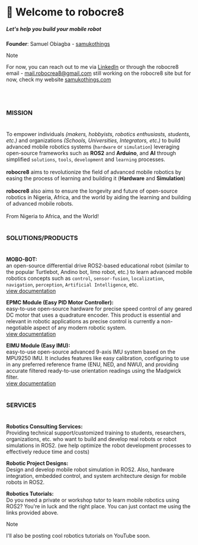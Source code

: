 # 👋 Welcome to robocre8

##### Let's help you build your mobile robot
**Founder**: Samuel Obiagba - [samukothings](https://github.com/samuko-things)
> [!NOTE]
> For now, you can reach out to me via [LinkedIn](www.linkedin.com/in/samuel-obiagba-a61316196)
> or through the robocre8 email - mail.robocrea8@gmail.com
> still working on the robocre8 site but for now, check my website [samukothings.com](https://samukothings.com)
<br/>
<br/>

### MISSION

#

To empower individuals *(makers, hobbyists, robotics enthusiasts, students, etc.)* and organizations *(Schools, Universities, Integrators, etc.)* to build advanced mobile robotics systems (`hardware` or `simulation`) leveraging open-source frameworks such as **ROS2** and **Arduino**, and **AI** through simplified `solutions`, `tools`, `development` and `learning` processes.
<br/>
<br/>
**robocre8** aims to revolutionize the field of advanced mobile robotics by easing the process of learning and building it (**Hardware** and **Simulation**)
<br/>
<br/>
**robocre8** also aims to ensure the longevity and future of open-source robotics in Nigeria, Africa, and the world by aiding the learning and building of advanced mobile robots.
<br/>
<br/>
From Nigeria to Africa, and the World!
<br/>
<br/>

### SOLUTIONS/PRODUCTS

#

**MOBO-BOT:**
<br/>
an open-source differential drive ROS2-based educational robot (similar to the popular Turtlebot, Andino bot, limo robot, etc.) to learn advanced mobile robotics concepts such as `control`, `sensor-fusion`, `localization`, `navigation`, `perception`, `Artificial Intelligence`, etc.
<br/>
[view documentation]()
<br/>

**EPMC Module (Easy PID Motor Controller):**
<br/>
easy-to-use open-source hardware for precise speed control of any geared DC motor that uses a quadrature encoder. This product is essential and relevant in robotic applications as precise control is currently a non-negotiable aspect of any modern robotic system.
<br/>
[view documentation]()
<br/>

**EIMU Module (Easy IMU):**
<br/>
easy-to-use open-source advanced 9-axis IMU system based on the MPU9250 IMU. It includes features like easy calibration, configuring to use in any preferred reference frame (ENU, NED, and NWU), and providing accurate filtered ready-to-use orientation readings using the Madgwick filter.
<br/>
[view documentation]()
<br/>
<br/>

### SERVICES

#

**Robotics Consulting Services:**
<br/>
Providing technical support/customized training to students, researchers, organizations, etc. who want to build and develop real robots or robot simulations in ROS2.
(we help optimize the robot development processes to effectively reduce time and costs)
<br/>

**Robotic Project Designs:**
<br/>
Design and develop mobile robot simulation in ROS2. Also, hardware integration, embedded control, and system architecture design for mobile robots in ROS2.
<br/>

**Robotics Tutorials:**
<br/>
Do you need a private or workshop tutor to learn mobile robotics using ROS2?
You're in luck and the right place.
You can just contact me using the links provided above.
> [!NOTE]
> I'll also be posting cool robotics tutorials on YouTube soon.
<br/>
